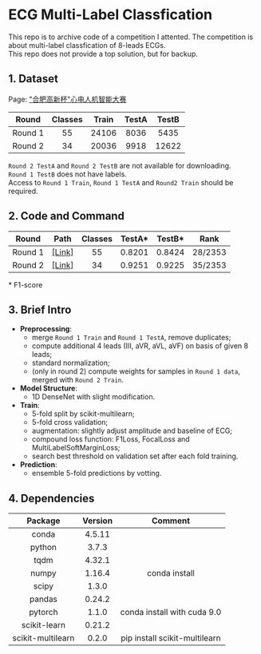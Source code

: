 # ECG Multi-Label Classfication

This repo is to archive code of a competition I attented.
The competition is about multi-label classfication of 8-leads ECGs.  
This repo does not provide a top solution, but for backup.


## 1. Dataset

Page: ["合肥高新杯"心电人机智能大赛](https://tianchi.aliyun.com/competition/entrance/231754/introduction?spm=5176.12281915.0.0.35216dc9Wdmtzg)

|Round|Classes|Train|TestA|TestB|
|:---:|:-----:|:---:|:---:|:---:|
|Round 1|55|24106|8036|5435|
|Round 2|34|20036|9918|12622|

```Round 2 TestA``` and ```Round 2 TestB``` are not available for downloading.  
```Round 1 TestB``` does not have labels.  
Access to ```Round 1 Train```, ```Round 1 TestA``` and ```Round2 Train``` should be required.


## 2. Code and Command

|Round|Path|Classes|TestA\*|TestB\*|Rank|
|:---:|:--:|:-----:|:-----:|:-----:|:--:|
|Round 1|[[Link]](./round1)|55|0.8201|0.8424|28/2353|
|Round 2|[[Link]](./round2)|34|0.9251|0.9225|35/2353|

\* F1-score


## 3. Brief Intro

- **Preprocessing**:
  - merge ```Round 1 Train``` and ```Round 1 TestA```, remove duplicates;
  - compute additional 4 leads (III, aVR, aVL, aVF) on basis of given 8 leads;
  - standard normalization;
  - (only in round 2) compute weights for samples in ```Round 1 data```, merged with ```Round 2 Train```.
- **Model Structure**:
  - 1D DenseNet with slight modification.
- **Train**:
  - 5-fold split by scikit-multilearn;
  - 5-fold cross validation;
  - augmentation: slightly adjust amplitude and baseline of ECG;
  - compound loss function: F1Loss, FocalLoss and MultiLabelSoftMarginLoss;
  - search best threshold on validation set after each fold training.
- **Prediction**:
  - ensemble 5-fold predictions by votting.


## 4. Dependencies

|Package|Version|Comment|
|:-----:|:-----:|:-----:|
|conda|4.5.11||
|python|3.7.3||
|tqdm|4.32.1||
|numpy|1.16.4|conda install|
|scipy|1.3.0||
|pandas|0.24.2||
|pytorch|1.1.0|conda install with cuda 9.0|
|scikit-learn|0.21.2||
|scikit-multilearn|0.2.0|pip install scikit-multilearn|
